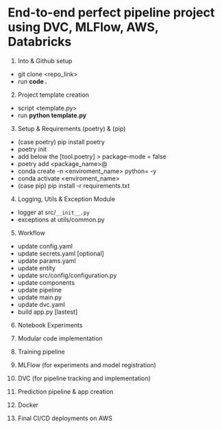 # End-to-end perfect pipeline project using DVC, MLFlow, AWS, Databricks

1. Into & Github setup
- git clone <repo_link>
- run __code .__

2. Project template creation
- script <template.py>
- run __python template.py__

3. Setup & Requirements (poetry) & (pip)
- (case poetry) pip install poetry 
- poetry init 
- add below the [tool.poetry] > package-mode = false
- poetry add <package_name>@<version><latest>
- conda create -n <enviroment_name> python=<version> -y
- conda activate <enviroment_name>
- (case pip) pip install -r requirements.txt

4. Logging, Utils & Exception Module
- logger at src/`__init__.py`
- exceptions at utils/common.py

5. Workflow
- update config.yaml
- update secrets.yaml [optional]
- update params.yaml
- update entity
- update src/config/configuration.py
- update components
- update pipeline
- update main.py
- update dvc.yaml
- build app.py [lastest]

6. Notebook Experiments

7. Modular code implementation

8. Training pipeline

9. MLFlow (for experiments and model registration)

10. DVC (for pipeline tracking and implementation)

11. Prediction pipeline & app creation

12. Docker

13. Final CI/CD deployments on AWS